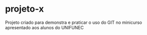 # projeto-x
Projeto criado para demonstra e praticar o uso do GIT no minicurso apresentado aos alunos do UNIFUNEC
